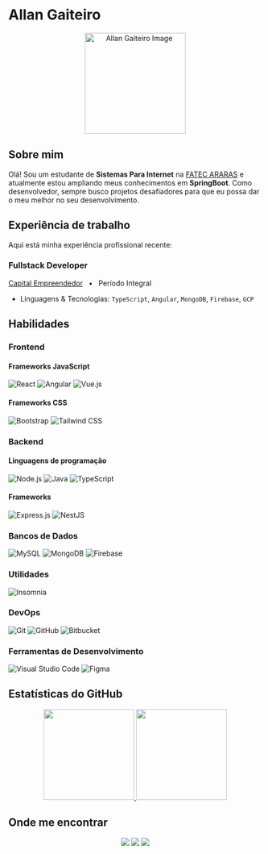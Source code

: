 
# Allan Gaiteiro 

<p align="center">
<a href="https://allan-gaiteiro.web.app" target="_blank"> 
<img src="https://firebasestorage.googleapis.com/v0/b/allan-gaiteiro.appspot.com/o/profile2.jpeg?alt=media&token=18f4420e-b3d4-4b97-8db1-8b471f401ff9" alt="Allan Gaiteiro Image" width="200" height="200" border="0" style="image-rendering: auto;object-fit:cover;object-position: center;"></a> </p>

## Sobre mim

Olá! Sou um estudante de **Sistemas Para Internet** na [FATEC ARARAS](https://fatecararas.cps.sp.gov.br/) e atualmente estou ampliando meus conhecimentos em **SpringBoot**. Como desenvolvedor, sempre busco projetos desafiadores para que eu possa dar o meu melhor no seu desenvolvimento.

## Experiência de trabalho

Aqui está minha experiência profissional recente:

### Fullstack Developer 
[Capital Empreendedor](https://www.capitalempreendedor.com.br/)   •   Período Integral 

* Linguagens & Tecnologias: `TypeScript`, `Angular`, `MongoDB`, `Firebase`, `GCP` 

## Habilidades 

### Frontend

#### Frameworks JavaScript

![React](https://img.shields.io/badge/-React-61DAFB?style=for-the-badge&logo=react&logoColor=white)
![Angular](https://img.shields.io/badge/-Angular-DD0031?style=for-the-badge&logo=angular&logoColor=white)
![Vue.js](https://img.shields.io/badge/-Vue.js-4FC08D?style=for-the-badge&logo=vue.js&logoColor=white)

#### Frameworks CSS

![Bootstrap](https://img.shields.io/badge/-Bootstrap-563D7C?style=for-the-badge&logo=bootstrap&logoColor=white)
![Tailwind CSS](https://img.shields.io/badge/-Tailwind%20CSS-38B2AC?style=for-the-badge&logo=tailwind-css&logoColor=white)

### Backend 

#### Linguagens de programação 

![Node.js](https://img.shields.io/badge/-Node.js-339933?style=for-the-badge&logo=node.js&logoColor=white)
![Java](https://img.shields.io/badge/-Java-007396?style=for-the-badge&logo=java&logoColor=white)
![TypeScript](https://img.shields.io/badge/-TypeScript-007ACC?style=for-the-badge&logo=typescript&logoColor=white)

#### Frameworks 

![Express.js](https://img.shields.io/badge/-Express.js-white?style=for-the-badge&logo=express&logoColor=black)
![NestJS](https://img.shields.io/badge/-NestJS-E0234E?style=for-the-badge&logo=nestjs&logoColor=white)

### Bancos de Dados 

![MySQL](https://img.shields.io/badge/-MySQL-4479A1?style=for-the-badge&logo=mysql&logoColor=white)
![MongoDB](https://img.shields.io/badge/-MongoDB-47A248?style=for-the-badge&logo=mongodb&logoColor=white)
![Firebase](https://img.shields.io/badge/-Firebase-FFCA28?style=for-the-badge&logo=firebase&logoColor=white)

### Utilidades 

![Insomnia](https://img.shields.io/badge/-Insomnia-5849BE?style=for-the-badge&logo=insomnia&logoColor=white)

### DevOps 

![Git](https://img.shields.io/badge/-Git-F05032?style=for-the-badge&logo=git&logoColor=white)
![GitHub](https://img.shields.io/badge/-GitHub-181717?style=for-the-badge&logo=github&logoColor=white)
![Bitbucket](https://img.shields.io/badge/-Bitbucket-0052CC?style=for-the-badge&logo=bitbucket&logoColor=white)

### Ferramentas de Desenvolvimento 

![Visual Studio Code](https://img.shields.io/badge/-Visual%20Studio%20Code-007ACC?style=for-the-badge&logo=visual-studio-code&logoColor=white)
![Figma](https://img.shields.io/badge/-Figma-F24E1E?style=for-the-badge&logo=figma&logoColor=white)

## Estatísticas do GitHub 

<div align="center">
<a href="https://github.com/AllanGaiteiro">
  <img height="180em" src="https://github-readme-stats.vercel.app/api?username=AllanGaiteiro&theme=vue&show_icons=true" />
</a>
<a href="https://github.com/AllanGaiteiro">
  <img height="180em" src="https://github-readme-stats.vercel.app/api/top-langs/?username=AllanGaiteiro&theme=vue&layout=compact&langs_count=10" />
</a>
</div>

## Onde me encontrar 

<p align="center">
<a href="https://www.linkedin.com/in/allan-gaiteiro"><img src="https://img.shields.io/badge/-Allan%20Gaiteiro-0077B5?style=for-the-badge&logo=Linkedin&logoColor=white"/></a> 
<a href="mailto:allansgaiteiro@gmail.com"><img src="https://img.shields.io/badge/-allansgaiteiro%40gmail.com-D14836?style=for-the-badge&logo=Gmail&logoColor=white"/></a> 
<a href="https://github.com/AllanGaiteiro"><img src="https://img.shields.io/badge/-AllanGaiteiro-24292e?style=for-the-badge&logo=github"/></a>
</p>
